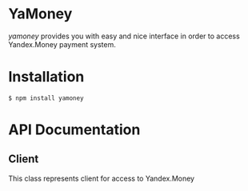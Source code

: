 # YaMoney

_yamoney_ provides you with easy and nice interface in order to access Yandex.Money payment system.

# Installation

```
$ npm install yamoney
```

# API Documentation

## Client

This class represents client for access to Yandex.Money
